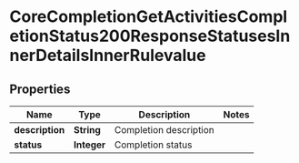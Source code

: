 

# CoreCompletionGetActivitiesCompletionStatus200ResponseStatusesInnerDetailsInnerRulevalue


## Properties

| Name | Type | Description | Notes |
|------------ | ------------- | ------------- | -------------|
|**description** | **String** | Completion description |  |
|**status** | **Integer** | Completion status |  |




